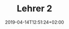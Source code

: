 ---
title: "Lehrer 2"
date: 2019-04-14T12:51:24+02:00
draft: false
url: /lehrer-2
image: /img/news/test.jpg
description: >
  In den Theorieräumen der MFGT erwerben Sie das nötige Wissen in Fächern wie z.B Navigation, Flugzeugkenntnisse und Meteorologie. Der modulare Kursaufbau ermöglich jederzeit den Einstieg bei Beginn eines neuen Kurses.
---